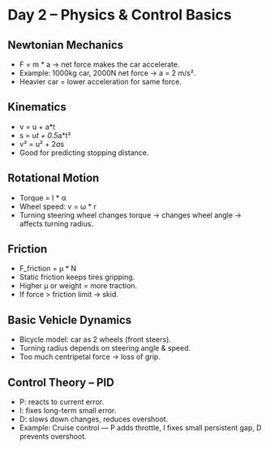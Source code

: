 # Day 2 – Physics & Control Basics

## Newtonian Mechanics
- F = m * a → net force makes the car accelerate.
- Example: 1000kg car, 2000N net force → a = 2 m/s².
- Heavier car = lower acceleration for same force.

## Kinematics
- v = u + a*t  
- s = u*t + 0.5*a*t²  
- v² = u² + 2*a*s  
- Good for predicting stopping distance.

## Rotational Motion
- Torque = I * α  
- Wheel speed: v = ω * r  
- Turning steering wheel changes torque → changes wheel angle → affects turning radius.

## Friction
- F_friction = μ * N  
- Static friction keeps tires gripping.  
- Higher μ or weight = more traction.  
- If force > friction limit → skid.

## Basic Vehicle Dynamics
- Bicycle model: car as 2 wheels (front steers).  
- Turning radius depends on steering angle & speed.  
- Too much centripetal force → loss of grip.

## Control Theory – PID
- P: reacts to current error.  
- I: fixes long-term small error.  
- D: slows down changes, reduces overshoot.
- Example: Cruise control — P adds throttle, I fixes small persistent gap, D prevents overshoot.
